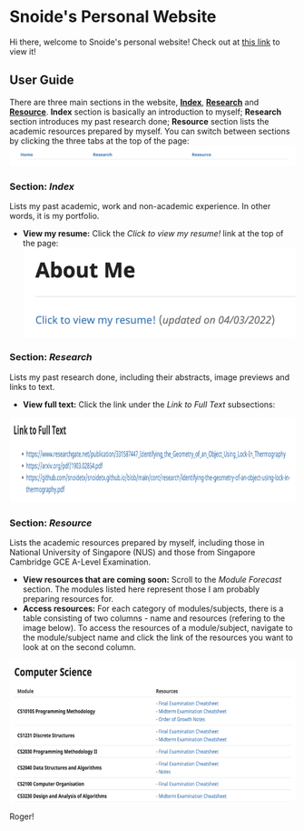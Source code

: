 # Snoide's Personal Website

Hi there, welcome to Snoide's personal website! Check out at [this link](https://snoidetx.github.io/) to view it!

## User Guide

There are three main sections in the website, **[Index](https://snoidetx.github.io/index)**, **[Research](https://snoidetx.github.io/research)** and **[Resource](https://snoidetx.github.io/resource)**.
**Index** section is basically an introduction to myself; 
**Research** section introduces my past research done;
**Resource** section lists the academic resources prepared by myself.
You can switch between sections by clicking the three tabs at the top of the page:
![**Index**, **Research** and **Resource** Tabs](img/tabs.png)

### Section: *Index*

Lists my past academic, work and non-academic experience. In other words, it is my portfolio.

* **View my resume:** Click the *Click to view my resume!* link at the top of the page:
![View My Resume](img/view_resume.png)

### Section: *Research*

Lists my past research done, including their abstracts, image previews and links to text.

* **View full text:** Click the link under the *Link to Full Text* subsections:
<img src="/img/link_to_text.png" height=150>

### Section: *Resource*

Lists the academic resources prepared by myself, including those in National University of Singapore (NUS) and those from Singapore Cambridge GCE A-Level Examination.

* **View resources that are coming soon:** Scroll to the *Module Forecast* section. The modules listed here represent those I am probably preparing resources for.
* **Access resources:** For each category of modules/subjects, there is a table consisting of two columns - name and resources (refering to the image below). To access the resources of a module/subject, navigate to the module/subject name and click the link of the resources you want to look at on the second column.
<img src="/img/resource.png" height=250>

Roger!
